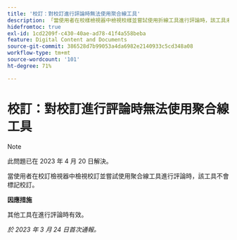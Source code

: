 ```yaml
---
title: '校訂：對校訂進行評論時無法使用聚合線工具'
description: 「當使用者在校樣檢視器中檢視校樣並嘗試使用折線工具進行評論時，該工具未標籤校樣。 」
hidefromtoc: true
exl-id: 1cd2209f-c430-40ae-ad78-41f4a558beba
feature: Digital Content and Documents
source-git-commit: 386528d7b99053a4da6982e2140933c5cd348a08
workflow-type: tm+mt
source-wordcount: '101'
ht-degree: 71%

---
```


# 校訂：對校訂進行評論時無法使用聚合線工具

<!--This article is on the WF and WFP TOCs-->

>[!NOTE]
>
>此問題已在 2023 年 4 月 20 日解決。

當使用者在校訂檢視器中檢視校訂並嘗試使用聚合線工具進行評論時，該工具不會標記校訂。

**因應措施**

其他工具在進行評論時有效。

_於 2023 年 3 月 24 日首次通報。_
